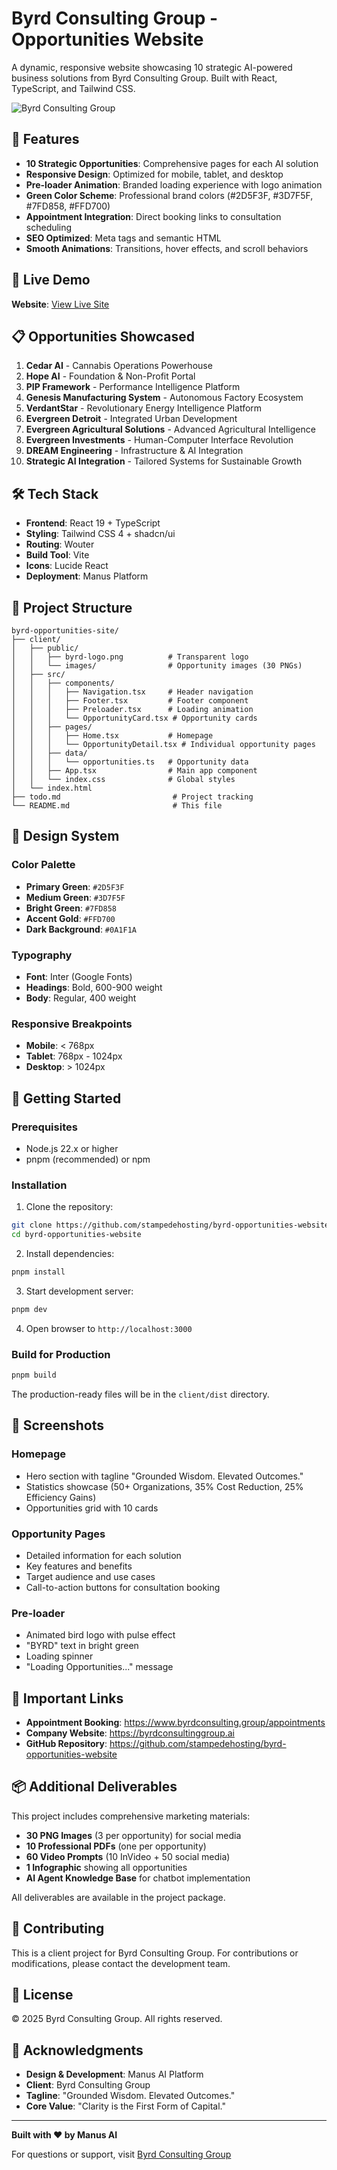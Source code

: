 # Byrd Consulting Group - Opportunities Website

A dynamic, responsive website showcasing 10 strategic AI-powered business solutions from Byrd Consulting Group. Built with React, TypeScript, and Tailwind CSS.

![Byrd Consulting Group](client/public/byrd-logo.png)

## 🌟 Features

- **10 Strategic Opportunities**: Comprehensive pages for each AI solution
- **Responsive Design**: Optimized for mobile, tablet, and desktop
- **Pre-loader Animation**: Branded loading experience with logo animation
- **Green Color Scheme**: Professional brand colors (#2D5F3F, #3D7F5F, #7FD858, #FFD700)
- **Appointment Integration**: Direct booking links to consultation scheduling
- **SEO Optimized**: Meta tags and semantic HTML
- **Smooth Animations**: Transitions, hover effects, and scroll behaviors

## 🚀 Live Demo

**Website**: [View Live Site](https://3000-iuebarudpcmbzqo3ndle7-7acab81d.manus.computer)

## 📋 Opportunities Showcased

1. **Cedar AI** - Cannabis Operations Powerhouse
2. **Hope AI** - Foundation & Non-Profit Portal
3. **PIP Framework** - Performance Intelligence Platform
4. **Genesis Manufacturing System** - Autonomous Factory Ecosystem
5. **VerdantStar** - Revolutionary Energy Intelligence Platform
6. **Evergreen Detroit** - Integrated Urban Development
7. **Evergreen Agricultural Solutions** - Advanced Agricultural Intelligence
8. **Evergreen Investments** - Human-Computer Interface Revolution
9. **DREAM Engineering** - Infrastructure & AI Integration
10. **Strategic AI Integration** - Tailored Systems for Sustainable Growth

## 🛠️ Tech Stack

- **Frontend**: React 19 + TypeScript
- **Styling**: Tailwind CSS 4 + shadcn/ui
- **Routing**: Wouter
- **Build Tool**: Vite
- **Icons**: Lucide React
- **Deployment**: Manus Platform

## 📁 Project Structure

```
byrd-opportunities-site/
├── client/
│   ├── public/
│   │   ├── byrd-logo.png          # Transparent logo
│   │   └── images/                # Opportunity images (30 PNGs)
│   ├── src/
│   │   ├── components/
│   │   │   ├── Navigation.tsx     # Header navigation
│   │   │   ├── Footer.tsx         # Footer component
│   │   │   ├── Preloader.tsx      # Loading animation
│   │   │   └── OpportunityCard.tsx # Opportunity cards
│   │   ├── pages/
│   │   │   ├── Home.tsx           # Homepage
│   │   │   └── OpportunityDetail.tsx # Individual opportunity pages
│   │   ├── data/
│   │   │   └── opportunities.ts   # Opportunity data
│   │   ├── App.tsx                # Main app component
│   │   └── index.css              # Global styles
│   └── index.html
├── todo.md                         # Project tracking
└── README.md                       # This file
```

## 🎨 Design System

### Color Palette
- **Primary Green**: `#2D5F3F`
- **Medium Green**: `#3D7F5F`
- **Bright Green**: `#7FD858`
- **Accent Gold**: `#FFD700`
- **Dark Background**: `#0A1F1A`

### Typography
- **Font**: Inter (Google Fonts)
- **Headings**: Bold, 600-900 weight
- **Body**: Regular, 400 weight

### Responsive Breakpoints
- **Mobile**: < 768px
- **Tablet**: 768px - 1024px
- **Desktop**: > 1024px

## 🚀 Getting Started

### Prerequisites
- Node.js 22.x or higher
- pnpm (recommended) or npm

### Installation

1. Clone the repository:
```bash
git clone https://github.com/stampedehosting/byrd-opportunities-website.git
cd byrd-opportunities-website
```

2. Install dependencies:
```bash
pnpm install
```

3. Start development server:
```bash
pnpm dev
```

4. Open browser to `http://localhost:3000`

### Build for Production

```bash
pnpm build
```

The production-ready files will be in the `client/dist` directory.

## 📸 Screenshots

### Homepage
- Hero section with tagline "Grounded Wisdom. Elevated Outcomes."
- Statistics showcase (50+ Organizations, 35% Cost Reduction, 25% Efficiency Gains)
- Opportunities grid with 10 cards

### Opportunity Pages
- Detailed information for each solution
- Key features and benefits
- Target audience and use cases
- Call-to-action buttons for consultation booking

### Pre-loader
- Animated bird logo with pulse effect
- "BYRD" text in bright green
- Loading spinner
- "Loading Opportunities..." message

## 🔗 Important Links

- **Appointment Booking**: https://www.byrdconsulting.group/appointments
- **Company Website**: https://byrdconsultinggroup.ai
- **GitHub Repository**: https://github.com/stampedehosting/byrd-opportunities-website

## 📦 Additional Deliverables

This project includes comprehensive marketing materials:

- **30 PNG Images** (3 per opportunity) for social media
- **10 Professional PDFs** (one per opportunity)
- **60 Video Prompts** (10 InVideo + 50 social media)
- **1 Infographic** showing all opportunities
- **AI Agent Knowledge Base** for chatbot implementation

All deliverables are available in the project package.

## 🤝 Contributing

This is a client project for Byrd Consulting Group. For contributions or modifications, please contact the development team.

## 📄 License

© 2025 Byrd Consulting Group. All rights reserved.

## 🙏 Acknowledgments

- **Design & Development**: Manus AI Platform
- **Client**: Byrd Consulting Group
- **Tagline**: "Grounded Wisdom. Elevated Outcomes."
- **Core Value**: "Clarity is the First Form of Capital."

---

**Built with ❤️ by Manus AI**

For questions or support, visit [Byrd Consulting Group](https://byrdconsultinggroup.ai)
